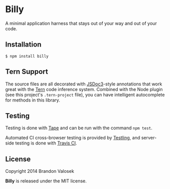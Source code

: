 # Billy

A minimal application harness that stays out of your way and out of your code.

## Installation

```
$ npm install billy
```

## Tern Support

The source files are all decorated with [JSDoc3](http://usejsdoc.org/)-style
annotations that work great with the [Tern](http://ternjs.net/) code inference
system. Combined with the Node plugin (see this project's `.tern-project`
file), you can have intelligent autocomplete for methods in this library.

## Testing

Testing is done with [Tape](http://github.com/substack/tape) and can be run
with the command `npm test`.

Automated CI cross-browser testing is provided by
[Testling](http://ci.testling.com/bvalosek/billy), and server-side testing
is done with [Travis CI](https://travis-ci.org/bvalosek/billy).

## License
Copyright 2014 Brandon Valosek

**Billy** is released under the MIT license.

